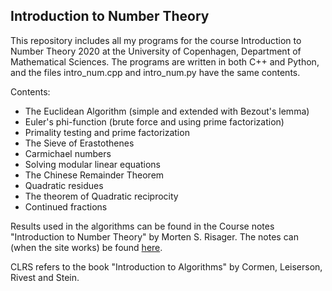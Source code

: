 ## Introduction to Number Theory

This repository includes all my programs for the course Introduction to Number Theory 2020 at the University of Copenhagen, Department of Mathematical Sciences. The programs are written in both C++ and Python, and the files intro_num.cpp and intro_num.py have the same contents.

Contents:

* The Euclidean Algorithm (simple and extended with Bezout's lemma)
* Euler's phi-function (brute force and using prime factorization)
* Primality testing and prime factorization
* The Sieve of Erastothenes
* Carmichael numbers
* Solving modular linear equations
* The Chinese Remainder Theorem
* Quadratic residues
* The theorem of Quadratic reciprocity
* Continued fractions

Results used in the algorithms can be found in the Course notes "Introduction to
Number Theory" by Morten S. Risager. The notes can (when the site works) be found [here](https://web.math.ku.dk/~risager/introtal/main.pdf).
    
CLRS refers to the book "Introduction to Algorithms" by Cormen, Leiserson,
Rivest and Stein.
